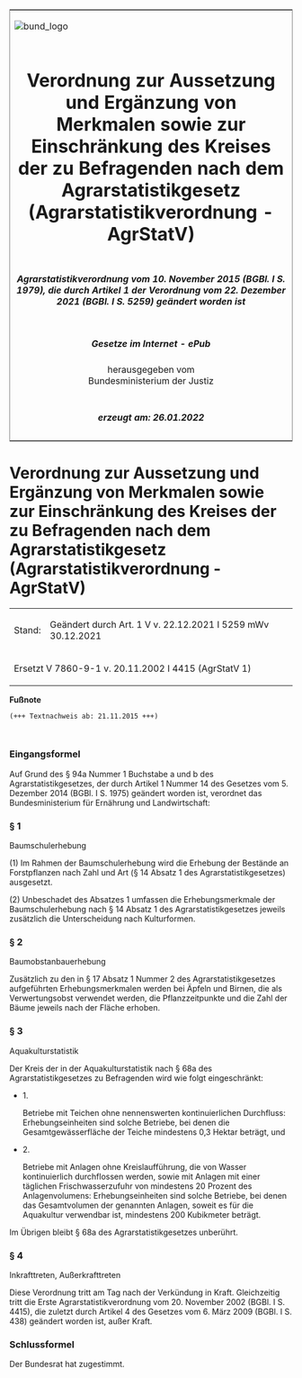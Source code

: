 <span id="DECKBLATT.html"></span>

<table border="0" frame="border" width="100%">

<tr valign="top">

<td align="left">

![bund\_logo](BfJ_2021_Web_de_de.gif)

</td>

<td align="right">

 

</td>

</tr>

<tr align="center" valign="middle">

<td colspan="2">

# Verordnung zur Aussetzung und Ergänzung von Merkmalen sowie zur Einschränkung des Kreises der zu Befragenden nach dem Agrarstatistikgesetz (Agrarstatistikverordnung - AgrStatV)

</td>

</tr>

<tr align="center" valign="middle">

<td colspan="2">

##### Agrarstatistikverordnung vom 10. November 2015 (BGBl. I S. 1979), die durch Artikel 1 der Verordnung vom 22. Dezember 2021 (BGBl. I S. 5259) geändert worden ist

</td>

</tr>

<tr align="center" valign="middle">

<td colspan="2">

  
  

##### Gesetze im Internet - ePub  
  
herausgegeben vom  
Bundesministerium der Justiz

</td>

</tr>

<tr align="center" valign="bottom">

<td colspan="2">

  
  

##### erzeugt am: 26.01.2022

</td>

</tr>

</table>

<span id="BJNR197900015.html"></span>

# Verordnung zur Aussetzung und Ergänzung von Merkmalen sowie zur Einschränkung des Kreises der zu Befragenden nach dem Agrarstatistikgesetz (Agrarstatistikverordnung - AgrStatV)

<div>

<div class="jnhtml">

<table width="100%">

<colgroup>

<col width="10%">

</col>

<col width="90%">

</col>

</colgroup>

<tr>

<td>

Stand:

</div>

</div>

</td>

<td>

Geändert durch Art. 1 V v. 22.12.2021 I 5259 mWv 30.12.2021

</td>

</tr>

<tr>

<td colspan="2">

Ersetzt V 7860-9-1 v. 20.11.2002 I 4415 (AgrStatV 1)

</td>

</tr>

</table>

</div>

</div>

<div>

  
**Fußnote**

<div class="jnhtml">

<div>

<div class="jurAbsatz">

  

``` 
(+++ Textnachweis ab: 21.11.2015 +++)

 
```

</div>

</div>

</div>

</div>

<span id="BJNR197900015BJNE000100000.html"></span>

### Eingangsformel  

<div>

<div class="jnhtml">

<div>

<div class="jurAbsatz">

Auf Grund des § 94a Nummer 1 Buchstabe a und b des
Agrarstatistikgesetzes, der durch Artikel 1 Nummer 14 des Gesetzes vom
5. Dezember 2014 (BGBl. I S. 1975) geändert worden ist, verordnet das
Bundesministerium für Ernährung und Landwirtschaft:

</div>

</div>

</div>

</div>

<span id="BJNR197900015BJNE000200000.html"></span>

### § 1  
Baumschulerhebung

<div>

<div class="jnhtml">

<div>

<div class="jurAbsatz">

(1) Im Rahmen der Baumschulerhebung wird die Erhebung der Bestände an
Forstpflanzen nach Zahl und Art (§ 14 Absatz 1 des
Agrarstatistikgesetzes) ausgesetzt.

</div>

<div class="jurAbsatz">

(2) Unbeschadet des Absatzes 1 umfassen die Erhebungsmerkmale der
Baumschulerhebung nach § 14 Absatz 1 des Agrarstatistikgesetzes jeweils
zusätzlich die Unterscheidung nach Kulturformen.

</div>

</div>

</div>

</div>

<span id="BJNR197900015BJNE000600119.html"></span>

### § 2  
Baumobstanbauerhebung

<div>

<div class="jnhtml">

<div>

<div class="jurAbsatz">

Zusätzlich zu den in § 17 Absatz 1 Nummer 2 des Agrarstatistikgesetzes
aufgeführten Erhebungsmerkmalen werden bei Äpfeln und Birnen, die als
Verwertungsobst verwendet werden, die Pflanzzeitpunkte und die Zahl der
Bäume jeweils nach der Fläche erhoben.

</div>

</div>

</div>

</div>

<span id="BJNR197900015BJNE000301119.html"></span>

### § 3  
Aquakulturstatistik

<div>

<div class="jnhtml">

<div>

<div class="jurAbsatz">

Der Kreis der in der Aquakulturstatistik nach § 68a des
Agrarstatistikgesetzes zu Befragenden wird wie folgt eingeschränkt:

  - 1\.
    
    <div>
    
    Betriebe mit Teichen ohne nennenswerten kontinuierlichen Durchfluss:
    Erhebungseinheiten sind solche Betriebe, bei denen die
    Gesamtgewässerfläche der Teiche mindestens 0,3 Hektar beträgt, und
    
    </div>

  - 2\.
    
    <div>
    
    Betriebe mit Anlagen ohne Kreislaufführung, die von Wasser
    kontinuierlich durchflossen werden, sowie mit Anlagen mit einer
    täglichen Frischwasserzufuhr von mindestens 20 Prozent des
    Anlagenvolumens: Erhebungseinheiten sind solche Betriebe, bei denen
    das Gesamtvolumen der genannten Anlagen, soweit es für die
    Aquakultur verwendbar ist, mindestens 200 Kubikmeter beträgt.
    
    </div>

Im Übrigen bleibt § 68a des Agrarstatistikgesetzes unberührt.

</div>

</div>

</div>

</div>

<span id="BJNR197900015BJNE000401119.html"></span>

### § 4  
Inkrafttreten, Außerkrafttreten

<div>

<div class="jnhtml">

<div>

<div class="jurAbsatz">

Diese Verordnung tritt am Tag nach der Verkündung in Kraft. Gleichzeitig
tritt die Erste Agrarstatistikverordnung vom 20. November 2002 (BGBl. I
S. 4415), die zuletzt durch Artikel 4 des Gesetzes vom 6. März 2009
(BGBl. I S. 438) geändert worden ist, außer Kraft.

</div>

</div>

</div>

</div>

<span id="BJNR197900015BJNE000501119.html"></span>

### Schlussformel  

<div>

<div class="jnhtml">

<div>

<div class="jurAbsatz">

Der Bundesrat hat zugestimmt.

</div>

</div>

</div>

</div>
